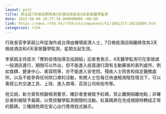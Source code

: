 ```yaml
---
layout: post
title: 周五起7日檢疫期改為3日酒店檢疫及4日家居醫學監測
date: 2022-08-08 10:37:34.000000000 +08:00
link: https://news.rthk.hk/rthk/ch/component/k2/1661373-20220808.htm
categories: rthk
---
```


行政長官李家超公布從海外或台灣由機場抵港人士，7日檢疫酒店隔離將改為3天檢疫酒店和4天家居醫學監測，星期五起生效。

李家超主持首次「應對疫情指導及協調組」記者會表示，4天醫學監測可在家居或一般酒店進行，期間可以外出，但不能進入疫苗通行證有主動審查的表列處所，例如食肆、健身中心、美容院等，亦不能進入安老院、殘疾人士院舍和指定醫務處所，以及不能參與任何除口罩的活動，有關人士在每日快速檢測陰性情況下，可以乘搭公共交通工具、上班、進入商場、百貨公司和街市等。

他又說，新方案有核酸檢測要求，確診者會被賦予紅碼，禁止離開隔離地點；非確診者則被賦予黃碼，以管控醫學監測期間的活動。紅黃碼將在完成規限時轉成正常的藍碼，三種顔色將在安心出行應用程式展示。
